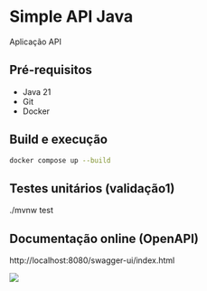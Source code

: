 # Simple API Java

Aplicação API 

## Pré-requisitos

- Java 21
- Git
- Docker

## Build e execução

```sh
docker compose up --build
```

## Testes unitários (validação1)

./mvnw test


## Documentação online (OpenAPI)

http://localhost:8080/swagger-ui/index.html

![](/assets/images/swagger.png)

